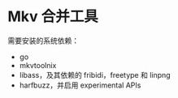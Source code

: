 # Mkv 合并工具

需要安装的系统依赖：
- go
- mkvtoolnix
- libass，及其依赖的 fribidi，freetype 和 linpng
- harfbuzz，并启用 experimental APIs

